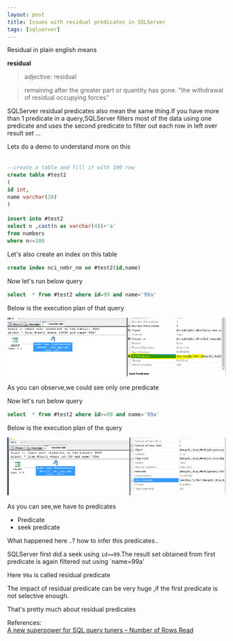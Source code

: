 ```yaml
---
layout: post
title: Issues with residual predicates in SQLServer
tags: [sqlserver]
---
```


Residual in plain english means 

<b>residual  </b>
>adjective: residual  

   > remaining after the greater part or quantity has gone.
   > "the withdrawal of residual occupying forces"

SQLServer residual predicates also mean the same thing.If you have more than 1 predicate  in a query,SQLServer filters most of the data using
one predicate and uses the second predicate to filter out each row in left over result set ...

Lets do a demo to understand more on this


``` sql

--create a table and fill it with 100 row
create table #test2
(
id int,
name varchar(10)
)
 
insert into #test2
select n ,cast(n as varchar(4))+'a'
from numbers
where n<=100 

```

Let's also create an index on this table

``` sql
create index nci_nmbr_nm on #test2(id,name)

```

Now let's run below query 

``` sql
select  * from #test2 where id=99 and name='99a'
```

Below is the execution plan of that query

<img  src="/img/rs1.PNG"/>

As you can observe,we could see only one predicate

Now let's run below query 

``` sql
select  * from #test2 where id>=99 and name='99a'
```

Below is the execution plan of the query

<img  src="/img/rs2.PNG"/>


As you can see,we have to predicates  

+ Predicate
+  seek predicate

What happened here ..? how to infer this predicates..

SQLServer first did a seek  using `id>=99`.The result set obtained from first predicate is again filtered out using  `name=99a' 

Here `99a` is called residual predicate

The impact of residual predicate can be very huge ,if the first predicate is not selective enough.

That's pretty much about residual predicates


References:   
[A new superpower for SQL query tuners – Number of Rows Read ](http://sqlblog.com/blogs/rob_farley/archive/2011/05/19/covering-schmuvvering-when-a-covering-index-is-actually-rubbish.aspx)










